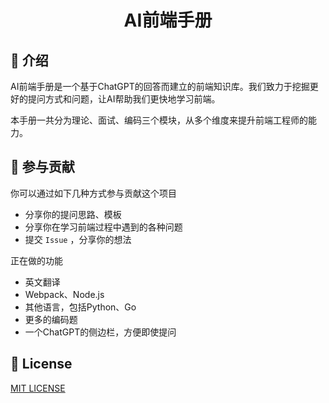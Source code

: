 
<h1 align='center'>
AI前端手册
</h1>


## 📖 介绍

AI前端手册是一个基于ChatGPT的回答而建立的前端知识库。我们致力于挖掘更好的提问方式和问题，让AI帮助我们更快地学习前端。

本手册一共分为理论、面试、编码三个模块，从多个维度来提升前端工程师的能力。


## 🤝 参与贡献

你可以通过如下几种方式参与贡献这个项目

- 分享你的提问思路、模板
- 分享你在学习前端过程中遇到的各种问题
- 提交 `Issue` ，分享你的想法

正在做的功能

- 英文翻译
- Webpack、Node.js
- 其他语言，包括Python、Go
- 更多的编码题
- 一个ChatGPT的侧边栏，方便即使提问


## 📄 License

[MIT LICENSE](./LICENSE)